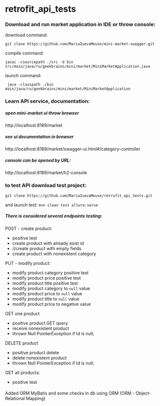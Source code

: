 # retrofit_api_tests

### Download and run market application in IDE or throw console:
download command: 

 `git clone https://github.com/MariaZuevaMouse/mini-market-swagger.git`
 
compile command:

 `javac -csourcepath ./src -d bin src/main/java/ru/geekbrains/mini/market/MiniMarketApplication.java`
 
 
launch command:

` java -classpath ./bin main/java/ru/geekbrains/mini/market/MiniMarketApplication`

### Learn API service, documentation:
##### open mini-market ui throw browser 
http://localhost:8189/market

##### see ui documentation in browser 
http://localhost:8189/market/swagger-ui.html#/category-controller

##### console can be opened by URL:
http://localhost:8189/market/h2-console

### to test API download test project:
`git clone https://github.com/MariaZuevaMouse/retrofit_api_tests.git`

and launch test:
`mvn clean test allure:serve`

##### There is considered several endpoints testing:

POST  - create product:
 - positive test
 - create product with already exist id
 - //create product with empty fields
 - create product with nonexistent category 

PUT - modify product:

 - modify product category positive test 
 - modify product price  positive test 
 - modify product title  positive test 
 - modify product category to `null` value 
 - modify product price  to `null` value 
 - modify product title to `null` value 
 - modify product price to negative value 

GET one product

- positive product GET query
- receive nonexistent product
- thrown Null PointerException if Id is null;


DELETE product

- positive product delete
- delete nonexistent product
- thrown Null PointerException if Id is null;



GET all products:
 - positive test


####
Added ORM MyBatis and some checks in db using ORM 
(ORM - Object-Relational Mapping)


